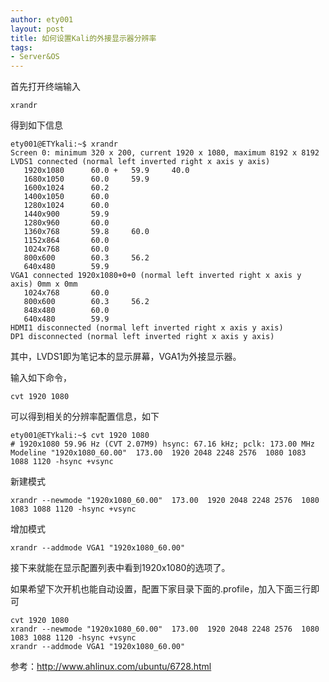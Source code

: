 ```yaml
---
author: ety001
layout: post
title: 如何设置Kali的外接显示器分辨率
tags:
- Server&OS
---
```


首先打开终端输入

```
xrandr
```

得到如下信息

```
ety001@ETYkali:~$ xrandr
Screen 0: minimum 320 x 200, current 1920 x 1080, maximum 8192 x 8192
LVDS1 connected (normal left inverted right x axis y axis)
   1920x1080      60.0 +   59.9     40.0  
   1680x1050      60.0     59.9  
   1600x1024      60.2  
   1400x1050      60.0  
   1280x1024      60.0  
   1440x900       59.9  
   1280x960       60.0  
   1360x768       59.8     60.0  
   1152x864       60.0  
   1024x768       60.0  
   800x600        60.3     56.2  
   640x480        59.9  
VGA1 connected 1920x1080+0+0 (normal left inverted right x axis y axis) 0mm x 0mm
   1024x768       60.0  
   800x600        60.3     56.2  
   848x480        60.0  
   640x480        59.9  
HDMI1 disconnected (normal left inverted right x axis y axis)
DP1 disconnected (normal left inverted right x axis y axis)
```

其中，LVDS1即为笔记本的显示屏幕，VGA1为外接显示器。

输入如下命令，

```
cvt 1920 1080
```

可以得到相关的分辨率配置信息，如下

```
ety001@ETYkali:~$ cvt 1920 1080
# 1920x1080 59.96 Hz (CVT 2.07M9) hsync: 67.16 kHz; pclk: 173.00 MHz
Modeline "1920x1080_60.00"  173.00  1920 2048 2248 2576  1080 1083 1088 1120 -hsync +vsync
```

新建模式

```
xrandr --newmode "1920x1080_60.00"  173.00  1920 2048 2248 2576  1080 1083 1088 1120 -hsync +vsync
```

增加模式

```
xrandr --addmode VGA1 "1920x1080_60.00"
```

接下来就能在显示配置列表中看到1920x1080的选项了。

如果希望下次开机也能自动设置，配置下家目录下面的.profile，加入下面三行即可

```
cvt 1920 1080
xrandr --newmode "1920x1080_60.00"  173.00  1920 2048 2248 2576  1080 1083 1088 1120 -hsync +vsync
xrandr --addmode VGA1 "1920x1080_60.00"
```

参考：http://www.ahlinux.com/ubuntu/6728.html
